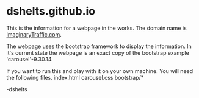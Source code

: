 dshelts.github.io
=================

This is the information for a webpage in the works. The domain name is [ImaginaryTraffic.com](imaginarytraffic.com). 

The webpage uses the bootstrap framework to display the information. In it's current state the webpage is an exact copy of the bootstrap example 'carousel'-9.30.14.

If you want to run this and play with it on your own machine. You will need the following files.
index.html
carousel.css
bootstrap/* 

-dshelts	